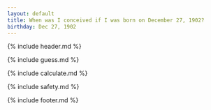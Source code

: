 ```yaml
---
layout: default
title: When was I conceived if I was born on December 27, 1902?
birthday: Dec 27, 1902
---
```


{% include header.md %}

{% include guess.md %}

{% include calculate.md %}

{% include safety.md %}

{% include footer.md %}



